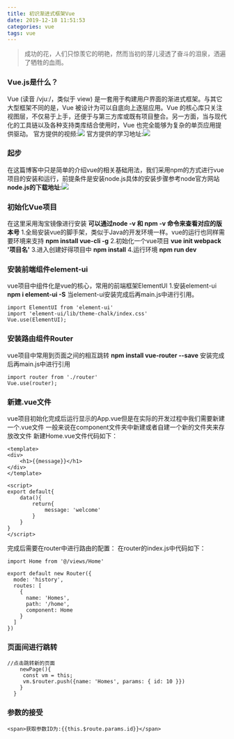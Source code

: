 ```yaml
---
title: 初识渐进式框架Vue
date: 2019-12-18 11:51:53
categories: vue
tags: vue
---
```


> 成功的花，人们只惊羡它的明艳，然而当初的芽儿浸透了奋斗的泪泉，洒遍了牺牲的血雨。

### Vue.js是什么？
Vue (读音 /vjuː/，类似于 view) 是一套用于构建用户界面的渐进式框架。与其它大型框架不同的是，Vue 被设计为可以自底向上逐层应用。Vue 的核心库只关注视图层，不仅易于上手，还便于与第三方库或既有项目整合。另一方面，当与现代化的工具链以及各种支持类库结合使用时，Vue 也完全能够为复杂的单页应用提供驱动。
官方提供的视频:![](https://player.youku.com/embed/XMzMwMTYyODMyNA==?autoplay=true&client_id=37ae6144009e277d)
官方提供的学习地址:![](https://vuejs.bootcss.com/v2/guide/)

### 起步
在这篇博客中只是简单的介绍vue的相关基础用法，我们采用npm的方式进行vue项目的安装和运行，前提条件是安装node.js具体的安装步骤参考node官方网站
**node.js的下载地址:**![]( https://nodejs.org/en/download/)

### 初始化Vue项目
在这里采用淘宝镜像进行安装
**可以通过node -v 和 npm -v 命令来查看对应的版本号**
1.全局安装vue的脚手架，类似于Java的开发环境一样。vue的运行也同样需要环境来支持
**npm install vue-cli -g**
2.初始化一个vue项目
**vue init webpack '项目名'**
3.进入创建好得项目中
**npm install**
4.运行环境
**npm run dev**

### 安装前端组件element-ui
vue项目中组件化是vue的核心，常用的前端框架ElementUI
1.安装element-ui
**npm i element-ui -S**
当element-ui安装完成后再main.js中进行引用。
```
import ElementUI from 'element-ui'
import 'element-ui/lib/theme-chalk/index.css'
Vue.use(ElementUI);
```

### 安装路由组件Router
vue项目中常用到页面之间的相互跳转
**npm install vue-router --save**
安装完成后再main.js中进行引用
```
import router from './router'
Vue.use(router);
```
### 新建.vue文件
vue项目初始化完成后运行显示的App.vue但是在实际的开发过程中我们需要新建一个.vue文件
一般来说在component文件夹中新建或者自建一个新的文件夹来存放改文件
新建Home.vue文件代码如下：
```
<template>
<div>
    <h1>{{message}}</h1>
</div>
</template>

<script>
export default{
    data(){
        return{
            message: 'welcome'
        }
    }
}
</script>
```
完成后需要在router中进行路由的配置：
在router的index.js中代码如下：
```
import Home from '@/views/Home'

export default new Router({
  mode: 'history',
  routes: [
    {
      name: 'Homes',
      path: '/home',
      component: Home
    }
  ]
})
```

### 页面间进行跳转
```
//点击跳转新的页面
    newPage(){
     const vm = this;
     vm.$router.push({name: 'Homes', params: { id: 10 }})
    }
  }
```

### 参数的接受
```
<span>获取参数ID为:{{this.$route.params.id}}</span>
```


